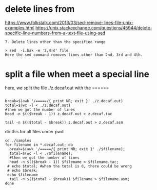 # delete lines from
https://www.folkstalk.com/2013/03/sed-remove-lines-file-unix-examples.html
https://unix.stackexchange.com/questions/45944/delete-specific-line-numbers-from-a-text-file-using-sed
```
7. Delete lines other than the specified range

> sed  -i.bak -e '2,4!d' file
Here the sed command removes lines other than 2nd, 3rd and 4th. 
```
# split a file when meet a special line
 here, we split the file ./z.decaf.out with the ======
```

break=$(awk '/=====/{ print NR; exit }' ./z.decaf.out)
total=$(wc -l < ./z.decaf.out)
#then we got the number of lines
head -n $(($break - 1)) z.decaf.out > z.decaf.tac

tail -n $(($total - $break)) z.decaf.out > z.decaf.asm
```
do this for all files under pwd
```
cd ./samples
for filename in *.decaf.out; do
  break=$(awk '/=====/{ print NR; exit }' ./$filename);
  total=$(wc -l < ./$filename);
  #then we got the number of lines
  head -n $(($break - 1)) $filename > $filename.tac;
 # echo $total; #when the total is 0, there could be wrong
 # echo $break;
 echo $filename
  tail -n $(($total - $break)) $filename > $filename.asm;
done

```
